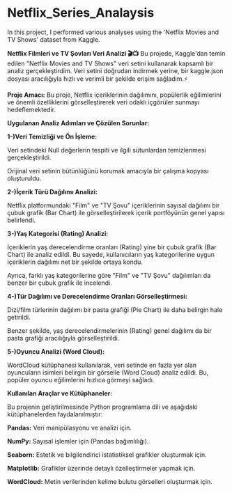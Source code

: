 # Netflix_Series_Analaysis
 In this project, I performed various analyses using the 'Netflix Movies and TV Shows' dataset from Kaggle.

**Netflix Filmleri ve TV Şovları Veri Analizi 🎬📺**
Bu projede, Kaggle'dan temin edilen "Netflix Movies and TV Shows" veri setini kullanarak kapsamlı bir analiz gerçekleştirdim. Veri setini doğrudan indirmek yerine, bir kaggle.json dosyası aracılığıyla hızlı ve verimli bir şekilde erişim sağladım.⚡

**Proje Amacı:** Bu proje, Netflix içeriklerinin dağılımını, popülerlik eğilimlerini ve önemli özelliklerini görselleştirerek veri odaklı içgörüler sunmayı hedeflemektedir.

**Uygulanan Analiz Adımları ve Çözülen Sorunlar:**

**1-)Veri Temizliği ve Ön İşleme:**

Veri setindeki Null değerlerin tespiti ve ilgili sütunlardan temizlenmesi gerçekleştirildi.

Orijinal veri setinin bütünlüğünü korumak amacıyla bir çalışma kopyası oluşturuldu.

**2-)İçerik Türü Dağılımı Analizi:**

Netflix platformundaki "Film" ve "TV Şovu" içeriklerinin sayısal dağılımı bir çubuk grafik (Bar Chart) ile görselleştirilerek içerik portföyünün genel yapısı belirlendi.

**3-)Yaş Kategorisi (Rating) Analizi:**

İçeriklerin yaş derecelendirme oranları (Rating) yine bir çubuk grafik (Bar Chart) ile analiz edildi. Bu sayede, kullanıcıların yaş kategorilerine uygun içeriklerin dağılımı net bir şekilde ortaya kondu.

Ayrıca, farklı yaş kategorilerine göre "Film" ve "TV Şovu" dağılımları da benzer bir çubuk grafik ile incelendi.

**4-)Tür Dağılımı ve Derecelendirme Oranları Görselleştirmesi:**

Dizi/film türlerinin dağılımı bir pasta grafiği (Pie Chart) ile daha belirgin hale getirildi.

Benzer şekilde, yaş derecelendirmelerinin (Rating) genel dağılımı da bir pasta grafiği aracılığıyla görselleştirildi.

**5-)Oyuncu Analizi (Word Cloud):**

WordCloud kütüphanesi kullanılarak, veri setinde en fazla yer alan oyuncuların isimleri belirgin bir görselle (Word Cloud) analiz edildi. Bu, popüler oyuncu eğilimlerini hızlıca görmeyi sağladı.

**Kullanılan Araçlar ve Kütüphaneler:**

Bu projenin geliştirilmesinde Python programlama dili ve aşağıdaki kütüphanelerden faydalanılmıştır:

**Pandas:** Veri manipülasyonu ve analizi için.

**NumPy:** Sayısal işlemler için (Pandas bağımlılığı).

**Seaborn:** Estetik ve bilgilendirici istatistiksel grafikler oluşturmak için.

**Matplotlib:** Grafikler üzerinde detaylı özelleştirmeler yapmak için.

**WordCloud:** Metin verilerinden kelime bulutu görselleri oluşturmak için.
